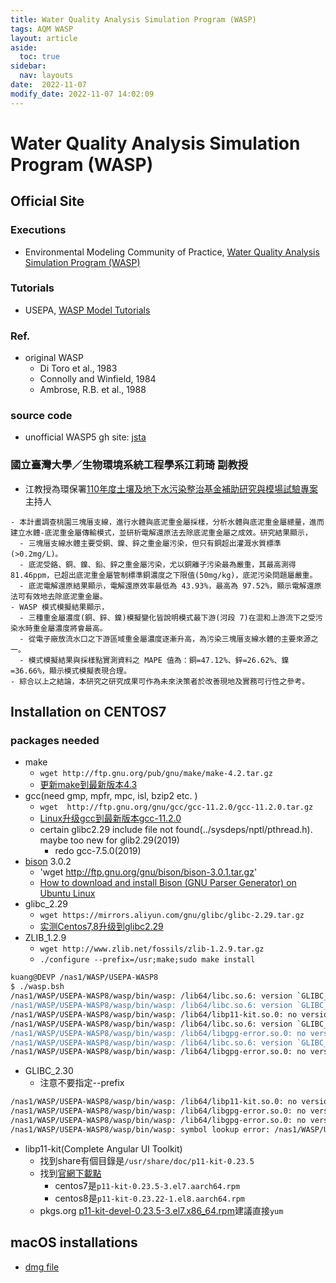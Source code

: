 ```yaml
---
title: Water Quality Analysis Simulation Program (WASP)
tags: AQM WASP
layout: article
aside:
  toc: true
sidebar:
  nav: layouts
date:  2022-11-07
modify_date: 2022-11-07 14:02:09
---
```


# Water Quality Analysis Simulation Program (WASP)
## Official Site
### Executions
- Environmental Modeling Community of Practice, [Water Quality Analysis Simulation Program (WASP)](https://www.epa.gov/ceam/water-quality-analysis-simulation-program-wasp)

### Tutorials
- USEPA, [WASP Model Tutorials](https://www.epa.gov/ceam/wasp-model-tutorials)

### Ref.
- original WASP
  - Di Toro et al., 1983
  - Connolly and Winfield, 1984
  - Ambrose, R.B. et al., 1988

### source code
- unofficial WASP5 gh site: [jsta](https://github.com/jsta/wasp.git)

### 國立臺灣大學／生物環境系統工程學系江莉琦 副教授
- 江教授為環保署[110年度土壤及地下水污染整治基金補助研究與模場試驗專案][江莉琦2022]主持人

```
- 本計畫調查桃園三塊厝支線，進行水體與底泥重金屬採樣，分析水體與底泥重金屬總量，進而建立水體-底泥重金屬傳輸模式，並研析電解還原法去除底泥重金屬之成效。研究結果顯示，
  - 三塊厝支線水體主要受銅、鎳、鋅之重金屬污染，但只有銅超出灌溉水質標準(>0.2mg/L)。
  - 底泥受鉻、銅、鎳、鉛、鋅之重金屬污染，尤以銅離子污染最為嚴重，其最高測得 81.46ppm，已超出底泥重金屬管制標準銅濃度之下限值(50mg/kg)，底泥污染問題屬嚴重。
  - 底泥電解還原結果顯示，電解還原效率最低為 43.93%，最高為 97.52%，顯示電解還原法可有效地去除底泥重金屬。
- WASP 模式模擬結果顯示，
  - 三種重金屬濃度(銅、鋅、鎳)模擬變化皆說明模式最下游(河段 7)在混和上游流下之受污染水時重金屬濃度將會最高。
  - 從電子廠放流水口之下游區域重金屬濃度逐漸升高，為污染三塊厝支線水體的主要來源之一。
  - 模式模擬結果與採樣點實測資料之 MAPE 值為：銅=47.12%、鋅=26.62%、鎳=36.66%，顯示模式模擬表現合理。
- 綜合以上之結論，本研究之研究成果可作為未來決策者於改善現地及實務可行性之參考。
```

## Installation on CENTOS7
### packages needed
- make
  - `wget http://ftp.gnu.org/pub/gnu/make/make-4.2.tar.gz`
  - [更新make到最新版本4.3](https://blog.csdn.net/qq_41054313/article/details/119455667?spm=1001.2014.3001.5502)
- gcc(need gmp, mpfr, mpc, isl, bzip2 etc. )
  - `wget  http://ftp.gnu.org/gnu/gcc/gcc-11.2.0/gcc-11.2.0.tar.gz `
  - [Linux升级gcc到最新版本gcc-11.2.0](https://blog.csdn.net/qq_41054313/article/details/119453611)
  - certain glibc2.29 include file not found(../sysdeps/nptl/pthread.h). maybe too new for glib2.29(2019)
    - redo gcc-7.5.0(2019)    
- [bison](https://www.gnu.org/software/bison/) 3.0.2
  - 'wget http://ftp.gnu.org/gnu/bison/bison-3.0.1.tar.gz'
  - [How to download and install Bison (GNU Parser Generator) on Ubuntu Linux](https://geeksww.com/tutorials/miscellaneous/bison_gnu_parser_generator/installation/installing_bison_gnu_parser_generator_ubuntu_linux.php#download_bison)
- glibc_2.29
  - `wget https://mirrors.aliyun.com/gnu/glibc/glibc-2.29.tar.gz`
  - [实测Centos7,8升级到glibc2.29](https://blog.csdn.net/u014793522/article/details/123553248)
- ZLIB_1.2.9
  - `wget http://www.zlib.net/fossils/zlib-1.2.9.tar.gz`
  - `./configure --prefix=/usr;make;sudo make install`
 
```bash
kuang@DEVP /nas1/WASP/USEPA-WASP8
$ ./wasp.bsh
/nas1/WASP/USEPA-WASP8/wasp/bin/wasp: /lib64/libc.so.6: version `GLIBC_2.30' not found (required by /nas1/WASP/USEPA-WASP8/wasp/lib/libudev.so.1)
/nas1/WASP/USEPA-WASP8/wasp/bin/wasp: /lib64/libc.so.6: version `GLIBC_2.30' not found (required by /nas1/WASP/USEPA-WASP8/wasp/lib/libnspr4.so)
/nas1/WASP/USEPA-WASP8/wasp/bin/wasp: /lib64/libp11-kit.so.0: no version information available (required by /nas1/WASP/USEPA-WASP8/wasp/lib/libgnutls.so.30)
/nas1/WASP/USEPA-WASP8/wasp/bin/wasp: /lib64/libc.so.6: version `GLIBC_2.30' not found (required by /nas1/WASP/USEPA-WASP8/wasp/lib/libselinux.so.1)
/nas1/WASP/USEPA-WASP8/wasp/bin/wasp: /lib64/libgpg-error.so.0: no version information available (required by /nas1/WASP/USEPA-WASP8/wasp/lib/libssh-gcrypt.so.4)
/nas1/WASP/USEPA-WASP8/wasp/bin/wasp: /lib64/libc.so.6: version `GLIBC_2.30' not found (required by /nas1/WASP/USEPA-WASP8/wasp/lib/libsystemd.so.0)
/nas1/WASP/USEPA-WASP8/wasp/bin/wasp: /lib64/libgpg-error.so.0: no version information available (required by /nas1/WASP/USEPA-WASP8/wasp/lib/libgcrypt.so.20)
```
- GLIBC_2.30
  - 注意不要指定--prefix

```bash
/nas1/WASP/USEPA-WASP8/wasp/bin/wasp: /lib64/libp11-kit.so.0: no version information available (required by /nas1/WASP/USEPA-WASP8/wasp/lib/libgnutls.so.30)
/nas1/WASP/USEPA-WASP8/wasp/bin/wasp: /lib64/libgpg-error.so.0: no version information available (required by /nas1/WASP/USEPA-WASP8/wasp/lib/libssh-gcrypt.so.4)
/nas1/WASP/USEPA-WASP8/wasp/bin/wasp: /lib64/libgpg-error.so.0: no version information available (required by /nas1/WASP/USEPA-WASP8/wasp/lib/libgcrypt.so.20)
/nas1/WASP/USEPA-WASP8/wasp/bin/wasp: symbol lookup error: /nas1/WASP/USEPA-WASP8/wasp/lib/libgcrypt.so.20: undefined symbol: gpgrt_lock_lock, version GPG_ERROR_1.0
```
- libp11-kit(Complete Angular UI Toolkit)
  - 找到share有個目錄是`/usr/share/doc/p11-kit-0.23.5`
  - 找到[官網下載點](https://pkgs.org/download/libp11-kit.so.0()(64bit))
    - centos7是`p11-kit-0.23.5-3.el7.aarch64.rpm`
    - centos8是`p11-kit-0.23.22-1.el8.aarch64.rpm`
  - pkgs.org [p11-kit-devel-0.23.5-3.el7.x86_64.rpm](https://centos.pkgs.org/7/centos-x86_64/p11-kit-devel-0.23.5-3.el7.x86_64.rpm.html)建議直接`yum`


## macOS installations
- [dmg file](https://www.epa.gov/system/files/other-files/2022-09/WASP-Version-8.4.0-Install-64-Bit-03-30-2022.dmg)

[江莉琦2022]: <https://srfs.epa.gov.tw/Web/FileDownload.ashx?file=Finalized_20220401170959.pdf> "國立臺灣大學／生物環境系統工程學系江莉琦 副教授 (2022). 農用渠道底泥重金屬傳輸機制與電解還原法整治技術之研析 (期末報告（定稿） No. LAB-R-I-H1-M), 110年度土壤及地下水污染整治基金補助研究與模場試驗專案. 行政院環境保護署, 台北市."

